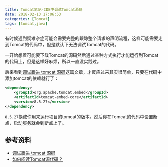 ```yaml
---
title: Tomcat笔记-IDE中调试Tomcat源码
date: 2018-02-13 17:06:53
categories: [Tomcat]
tags: [tomcat,java]
---
```


有时候遇到疑难杂症可能会需要完整的跟踪整个请求的声明流程，这样可能需要走到Tomcat的代码中，但是默认下无法调试Tomcat的代码。

<!-- more -->

一开始想着可能要下载Tomcat的源码然后通过某种方式执行才能运行到Tomcat的代码上，但是这样好麻烦，所以一直没实践过。

后来看到[调试跟进 tomcat 源码](http://alphahinex.github.io/2015/10/14/how-to-debug-into-tomcat-sources)这篇文章，才反应过来其实很简单，只要在代码中添加tomcat的依赖就行了：

```xml
<dependency>
    <groupId>org.apache.tomcat.embed</groupId>
    <artifactId>tomcat-embed-core</artifactId>
    <version>8.5.27</version>
</dependency>
```

`8.5.27`换成你用来运行项目的tomcat的版本。然后你在Tomcat的代码中设置断点，启动服务就会到断点上了。

## 参考资料
- [调试跟进 tomcat 源码](http://alphahinex.github.io/2015/10/14/how-to-debug-into-tomcat-sources)
- [如何阅读Tomcat源代码？](https://www.zhihu.com/question/19910358)